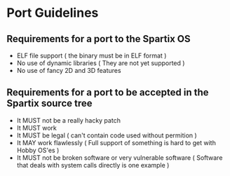 # Port Guidelines

## Requirements for a port to the Spartix OS
- ELF file support ( the binary must be in ELF format )
- No use of dynamic libraries ( They are not yet supported )
- No use of fancy 2D and 3D features

## Requirements for a port to be accepted in the Spartix source tree
- It MUST not be a really hacky patch
- It MUST work
- It MUST be legal ( can't contain code used without permition )
- It MAY work flawlessly ( Full support of something is hard to get with Hobby OS'es )
- It MUST not be broken software or very vulnerable software ( Software that deals with system calls directly is one example )

